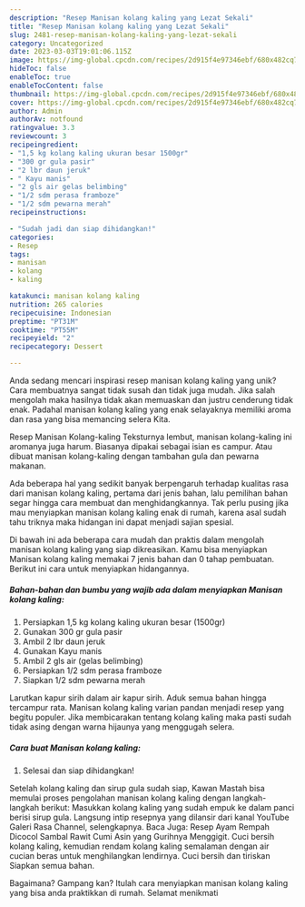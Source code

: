 ```yaml
---
description: "Resep Manisan kolang kaling yang Lezat Sekali"
title: "Resep Manisan kolang kaling yang Lezat Sekali"
slug: 2481-resep-manisan-kolang-kaling-yang-lezat-sekali
category: Uncategorized
date: 2023-03-03T19:01:06.115Z
image: https://img-global.cpcdn.com/recipes/2d915f4e97346ebf/680x482cq70/manisan-kolang-kaling-foto-resep-utama.jpg
hideToc: false
enableToc: true
enableTocContent: false
thumbnail: https://img-global.cpcdn.com/recipes/2d915f4e97346ebf/680x482cq70/manisan-kolang-kaling-foto-resep-utama.jpg
cover: https://img-global.cpcdn.com/recipes/2d915f4e97346ebf/680x482cq70/manisan-kolang-kaling-foto-resep-utama.jpg
author: Admin
authorAv: notfound
ratingvalue: 3.3
reviewcount: 3
recipeingredient:
- "1,5 kg kolang kaling ukuran besar 1500gr"
- "300 gr gula pasir"
- "2 lbr daun jeruk"
- " Kayu manis"
- "2 gls air gelas belimbing"
- "1/2 sdm perasa framboze"
- "1/2 sdm pewarna merah"
recipeinstructions:

- "Sudah jadi dan siap dihidangkan!"
categories:
- Resep
tags:
- manisan
- kolang
- kaling

katakunci: manisan kolang kaling 
nutrition: 265 calories
recipecuisine: Indonesian
preptime: "PT31M"
cooktime: "PT55M"
recipeyield: "2"
recipecategory: Dessert

---
```





Anda sedang mencari inspirasi resep manisan kolang kaling yang unik? Cara membuatnya sangat tidak susah dan tidak juga mudah. Jika salah mengolah maka hasilnya tidak akan memuaskan dan justru cenderung tidak enak. Padahal manisan kolang kaling yang enak selayaknya memiliki aroma dan rasa yang bisa memancing selera Kita.





Resep Manisan Kolang-kaling Teksturnya lembut, manisan kolang-kaling ini aromanya juga harum. Biasanya dipakai sebagai isian es campur. Atau dibuat manisan kolang-kaling dengan tambahan gula dan pewarna makanan.

Ada beberapa hal yang sedikit banyak berpengaruh terhadap kualitas rasa dari manisan kolang kaling, pertama dari jenis bahan, lalu pemilihan bahan segar hingga cara membuat dan menghidangkannya. Tak perlu pusing jika mau menyiapkan manisan kolang kaling enak di rumah, karena asal sudah tahu triknya maka hidangan ini dapat menjadi sajian spesial.






Di bawah ini ada beberapa cara mudah dan praktis dalam mengolah manisan kolang kaling yang siap dikreasikan. Kamu bisa menyiapkan Manisan kolang kaling memakai 7 jenis bahan dan 0 tahap pembuatan. Berikut ini cara untuk menyiapkan hidangannya.

<!--inarticleads1-->

##### Bahan-bahan dan bumbu yang wajib ada dalam menyiapkan Manisan kolang kaling:

1. Persiapkan 1,5 kg kolang kaling ukuran besar (1500gr)
1. Gunakan 300 gr gula pasir
1. Ambil 2 lbr daun jeruk
1. Gunakan  Kayu manis
1. Ambil 2 gls air (gelas belimbing)
1. Persiapkan 1/2 sdm perasa framboze
1. Siapkan 1/2 sdm pewarna merah


Larutkan kapur sirih dalam air kapur sirih. Aduk semua bahan hingga tercampur rata. Manisan kolang kaling varian pandan menjadi resep yang begitu populer. Jika membicarakan tentang kolang kaling maka pasti sudah tidak asing dengan warna hijaunya yang menggugah selera. 

<!--inarticleads2-->

##### Cara buat Manisan kolang kaling:


1. Selesai dan siap dihidangkan!

Setelah kolang kaling dan sirup gula sudah siap, Kawan Mastah bisa memulai proses pengolahan manisan kolang kaling dengan langkah-langkah berikut: Masukkan kolang kaling yang sudah empuk ke dalam panci berisi sirup gula. Langsung intip resepnya yang dilansir dari kanal YouTube Galeri Rasa Channel, selengkapnya. Baca Juga: Resep Ayam Rempah Dicocol Sambal Rawit Cumi Asin yang Gurihnya Menggigit. Cuci bersih kolang kaling, kemudian rendam kolang kaling semalaman dengan air cucian beras untuk menghilangkan lendirnya. Cuci bersih dan tiriskan Siapkan semua bahan. 

Bagaimana? Gampang kan? Itulah cara menyiapkan manisan kolang kaling yang bisa anda praktikkan di rumah. Selamat menikmati
